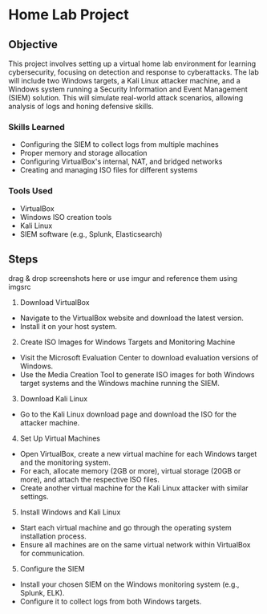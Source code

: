 # Home Lab Project

## Objective

This project involves setting up a virtual home lab environment for learning cybersecurity, focusing on detection and response to cyberattacks. The lab will include two Windows targets, a Kali Linux attacker machine, and a Windows system running a Security Information and Event Management (SIEM) solution. This will simulate real-world attack scenarios, allowing analysis of logs and honing defensive skills.

### Skills Learned

- Configuring the SIEM to collect logs from multiple machines
- Proper memory and storage allocation 
- Configuring VirtualBox's internal, NAT, and bridged networks
- Creating and managing ISO files for different systems

### Tools Used

- VirtualBox
- Windows ISO creation tools
- Kali Linux
- SIEM software (e.g., Splunk, Elasticsearch)

## Steps
drag & drop screenshots here or use imgur and reference them using imgsrc

1. Download VirtualBox

- Navigate to the VirtualBox website and download the latest version.
- Install it on your host system.
  
2. Create ISO Images for Windows Targets and Monitoring Machine

- Visit the Microsoft Evaluation Center to download evaluation versions of Windows.
- Use the Media Creation Tool to generate ISO images for both Windows target systems and the Windows machine running the SIEM.
3. Download Kali Linux

- Go to the Kali Linux download page and download the ISO for the attacker machine.
4. Set Up Virtual Machines

- Open VirtualBox, create a new virtual machine for each Windows target and the monitoring system.
- For each, allocate memory (2GB or more), virtual storage (20GB or more), and attach the respective ISO files.
- Create another virtual machine for the Kali Linux attacker with similar settings.
5. Install Windows and Kali Linux

- Start each virtual machine and go through the operating system installation process.
- Ensure all machines are on the same virtual network within VirtualBox for communication.
5. Configure the SIEM

- Install your chosen SIEM on the Windows monitoring system (e.g., Splunk, ELK).
- Configure it to collect logs from both Windows targets.

